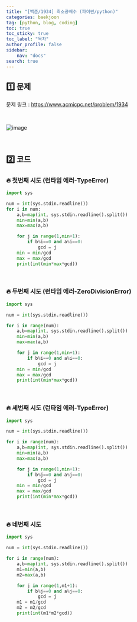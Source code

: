 ```yaml
---
title: "[백준/1934] 최소공배수 (파이썬/python)"
categories: baekjoon
tag: [python, blog, coding]
toc: true
toc_sticky: true
toc_label: "목차"
author_profile: false
sidebar:
    nav: "docs"
search: true
---
```


## 1️⃣ 문제

문제 링크 : <a href="https://www.acmicpc.net/problem/1934" target="_blank">https://www.acmicpc.net/problem/1934</a>

<br/>

![image](https://user-images.githubusercontent.com/52556486/180924951-e7bff878-642f-466e-a0a8-056c1fa1dc03.png)

<br/>

## 2️⃣ 코드
### 🔥 첫번째 시도 (런타임 에러-TypeError)
```python
import sys

num = int(sys.stdin.readline())
for i in num:
    a,b=map(int, sys.stdin.readline().split())
    min=min(a,b)
    max=max(a,b)

    for j in range(1,min+1):
        if b%i==0 and a%i==0:
            gcd = j
    min = min/gcd
    max = max/gcd
    print(int(min*max*gcd))
```
<br/>

### 🔥 두번째 시도 (런타임 에러-ZeroDivisionError)
```python
import sys

num = int(sys.stdin.readline())

for i in range(num):
    a,b=map(int, sys.stdin.readline().split())
    min=min(a,b)
    max=max(a,b)

    for j in range(1,min+1):
        if b%i==0 and a%i==0:
            gcd = j
    min = min/gcd
    max = max/gcd
    print(int(min*max*gcd))
```
<br/>

### 🔥 세번째 시도 (런타임 에러-TypeError)
```python
import sys

num = int(sys.stdin.readline())

for i in range(num):
    a,b=map(int, sys.stdin.readline().split())
    min=min(a,b)
    max=max(a,b)

    for j in range(1,min+1):
        if b%j==0 and a%j==0:
            gcd = j
    min = min/gcd
    max = max/gcd
    print(int(min*max*gcd))
```
<br/>

### 🔥 네번째 시도
```python
import sys

num = int(sys.stdin.readline())

for i in range(num):
    a,b=map(int, sys.stdin.readline().split())
    m1=min(a,b)
    m2=max(a,b)

    for j in range(1,m1+1):
        if b%j==0 and a%j==0:
            gcd = j
    m1 = m1/gcd
    m2 = m2/gcd
    print(int(m1*m2*gcd))
```